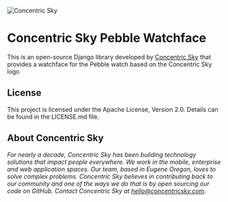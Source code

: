 ![Concentric Sky](https://concentricsky.com/media/uploads/images/csky_logo.jpg)


# Concentric Sky Pebble Watchface

This is an open-source Django library developed by [Concentric Sky](http://concentricsky.com/) that provides a watchface for the Pebble watch based on the Concentric Sky logo

## License

This project is licensed under the Apache License, Version 2.0. Details can be found in the LICENSE.md file.


## About Concentric Sky

_For nearly a decade, Concentric Sky has been building technology solutions that impact people everywhere. We work in the mobile, enterprise and web application spaces. Our team, based in Eugene Oregon, loves to solve complex problems. Concentric Sky believes in contributing back to our community and one of the ways we do that is by open sourcing our code on GitHub. Contact Concentric Sky at hello@concentricsky.com._
